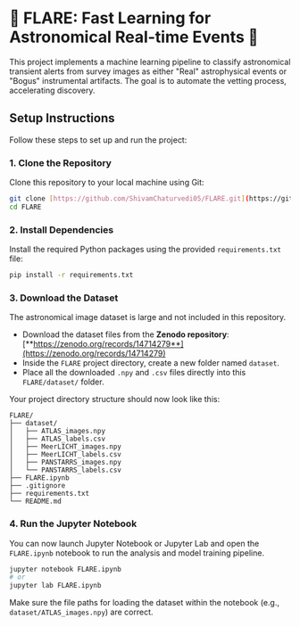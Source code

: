 # 🌠 FLARE: Fast Learning for Astronomical Real-time Events 🌠

This project implements a machine learning pipeline to classify astronomical transient alerts from survey images as either "Real" astrophysical events or "Bogus" instrumental artifacts. The goal is to automate the vetting process, accelerating discovery.

## Setup Instructions

Follow these steps to set up and run the project:

### 1. Clone the Repository

Clone this repository to your local machine using Git:

```bash
git clone [https://github.com/ShivamChaturvedi05/FLARE.git](https://github.com/ShivamChaturvedi05/FLARE.git)
cd FLARE
```

### 2\. Install Dependencies

Install the required Python packages using the provided `requirements.txt` file:

```bash
pip install -r requirements.txt
```

### 3\. Download the Dataset

The astronomical image dataset is large and not included in this repository.

  * Download the dataset files from the **Zenodo repository**: [**https://zenodo.org/records/14714279**](https://zenodo.org/records/14714279)
  * Inside the `FLARE` project directory, create a new folder named `dataset`.
  * Place all the downloaded `.npy` and `.csv` files directly into this `FLARE/dataset/` folder.

Your project directory structure should now look like this:

```
FLARE/
├── dataset/
│   ├── ATLAS_images.npy
│   ├── ATLAS_labels.csv
│   ├── MeerLICHT_images.npy
│   ├── MeerLICHT_labels.csv
│   ├── PANSTARRS_images.npy
│   └── PANSTARRS_labels.csv
├── FLARE.ipynb
├── .gitignore
├── requirements.txt
└── README.md
```

### 4\. Run the Jupyter Notebook

You can now launch Jupyter Notebook or Jupyter Lab and open the `FLARE.ipynb` notebook to run the analysis and model training pipeline.

```bash
jupyter notebook FLARE.ipynb
# or
jupyter lab FLARE.ipynb
```

Make sure the file paths for loading the dataset within the notebook (e.g., `dataset/ATLAS_images.npy`) are correct.
